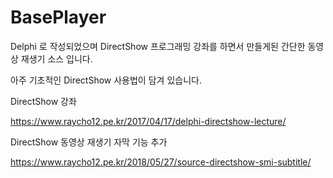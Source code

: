 # BasePlayer

Delphi 로 작성되었으며 DirectShow 프로그래밍 강좌를 하면서 만들게된 간단한 동영상 재생기 소스 입니다. 

아주 기초적인 DirectShow 사용법이 담겨 있습니다. 

DirectShow 강좌

https://www.raycho12.pe.kr/2017/04/17/delphi-directshow-lecture/

DirectShow 동영상 재생기 자막 기능 추가

https://www.raycho12.pe.kr/2018/05/27/source-directshow-smi-subtitle/
